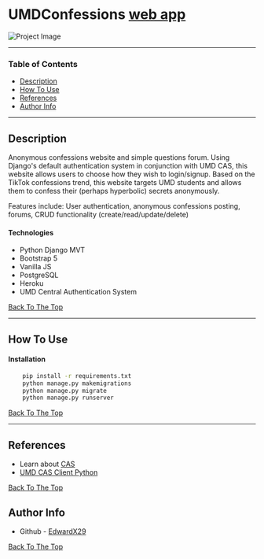 # UMDConfessions [web app](https://umdconfessions.herokuapp.com)

![Project Image](https://raw.githubusercontent.com/EdwardX29/umdconfessions/main/.github/images/projectImage.png)

---

### Table of Contents

- [Description](#description)
- [How To Use](#how-to-use)
- [References](#references)
- [Author Info](#author-info)

---

## Description

Anonymous confessions website and simple questions forum. Using Django's default authentication system in conjunction with UMD CAS, this website allows users to choose how they wish to login/signup. Based on the TikTok confessions trend, this website targets UMD students and allows them to confess their (perhaps hyperbolic) secrets anonymously. 

Features include: User authentication, anonymous confessions posting, forums, CRUD functionality (create/read/update/delete)  

#### Technologies

- Python Django MVT
- Bootstrap 5
- Vanilla JS
- PostgreSQL
- Heroku
- UMD Central Authentication System

[Back To The Top](#umdconfessions-web-app)

---

## How To Use

#### Installation
```bash
    pip install -r requirements.txt
    python manage.py makemigrations
    python manage.py migrate
    python manage.py runserver
```
    

[Back To The Top](#umdconfessions-web-app)

---

## References
- Learn about [CAS](https://en.wikipedia.org/wiki/Central_Authentication_Service)
- [UMD CAS Client Python](https://github.com/umd-python-cas/umd-python-cas)    
    
[Back To The Top](#umdconfessions-web-app)    


## Author Info

- Github - [EdwardX29](https://github.com/EdwardX29)

[Back To The Top](#umdconfessions-web-app)